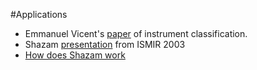 #Applications

* Emmanuel Vicent's [paper](https://hal.inria.fr/inria-00544689/document) of instrument classification.
* Shazam [presentation](http://ismir2003.ismir.net/presentations/Wang.pdf) from ISMIR 2003
* [How does Shazam work](http://coding-geek.com/how-shazam-works/)
